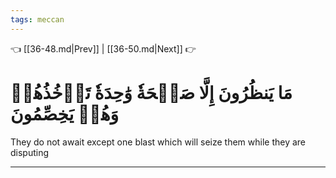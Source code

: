 ```yaml
---
tags: meccan
---
```


👈 [[36-48.md|Prev]] | [[36-50.md|Next]] 👉

# مَا يَنظُرُونَ إِلَّا صَيۡحَةٗ وَٰحِدَةٗ تَأۡخُذُهُمۡ وَهُمۡ يَخِصِّمُونَ

They do not await except one blast which will seize them while they are disputing

---

